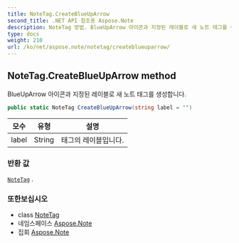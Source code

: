 ```yaml
---
title: NoteTag.CreateBlueUpArrow
second_title: .NET API 참조용 Aspose.Note
description: NoteTag 방법. BlueUpArrow 아이콘과 지정된 레이블로 새 노트 태그를 생성합니다.
type: docs
weight: 210
url: /ko/net/aspose.note/notetag/createblueuparrow/
---
```

## NoteTag.CreateBlueUpArrow method

BlueUpArrow 아이콘과 지정된 레이블로 새 노트 태그를 생성합니다.

```csharp
public static NoteTag CreateBlueUpArrow(string label = "")
```

| 모수 | 유형 | 설명 |
| --- | --- | --- |
| label | String | 태그의 레이블입니다. |

### 반환 값

[`NoteTag`](../) .

### 또한보십시오

* class [NoteTag](../)
* 네임스페이스 [Aspose.Note](../../notetag/)
* 집회 [Aspose.Note](../../../)


